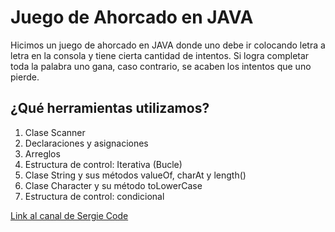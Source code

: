 # Juego de Ahorcado en JAVA

Hicimos un juego de ahorcado en JAVA donde uno debe ir colocando letra a letra en la consola y tiene cierta cantidad de intentos. Si logra completar toda la palabra uno gana, caso contrario, se acaben los intentos que uno pierde.

## ¿Qué herramientas utilizamos?

1. Clase Scanner
2. Declaraciones y asignaciones
3. Arreglos
4. Estructura de control: Iterativa (Bucle)
5. Clase String y sus métodos valueOf, charAt y length()
6. Clase Character y su método toLowerCase
7. Estructura de control: condicional

[Link al canal de Sergie Code](https://www.youtube.com/@SergieCode)